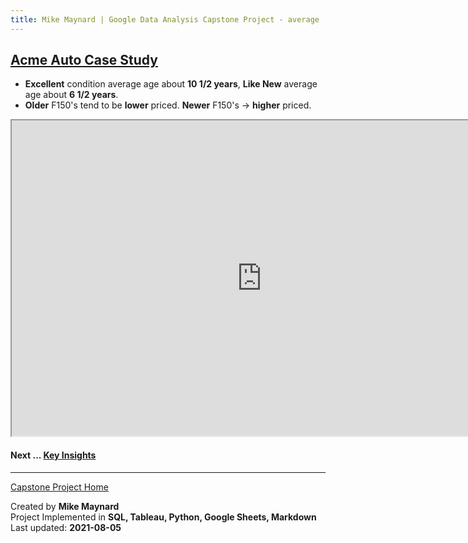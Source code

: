 ```yaml
---
title: Mike Maynard | Google Data Analysis Capstone Project - average
---
```

## [Acme Auto Case Study](/capstone/)

* **Excellent** condition average age about **10 1/2 years**, **Like New** average age about **6 1/2 years**.
* **Older** F150's tend to be **lower** priced. **Newer** F150's -> **higher** priced.

<IFRAME SRC="https://public.tableau.com/views/capstone_16278859884250/age_dash?:language=en-US&:display_count=n&:origin=viz_share_link&:showVizHome=no" WIDTH=800 HEIGHT=505></IFRAME>

#### Next ... [Key Insights](../insights.html)

---
[Capstone Project Home](/capstone/)

Created by **Mike Maynard**<BR>
Project Implemented in **SQL, Tableau, Python, Google Sheets, Markdown**<BR>
Last updated:  **2021-08-05**
